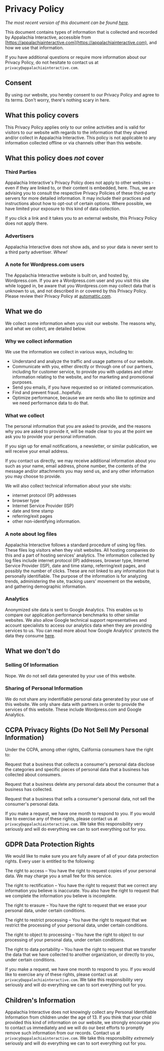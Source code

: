 # Privacy Policy

*The most recent version of this document can be found [here](https://appalachiainteractive.com/legal/privacy-policy).*

This document contains types of information that is collected and recorded by Appalachia Interactive, accessible from [https://appalachiainteractive.com](https://appalachiainteractive.com), and how we use that information.  

If you have additional questions or require more information about our Privacy Policy, do not hesitate to contact us at `privacy@appalachiainteractive.com`.  

## Consent

By using our website, you hereby consent to our Privacy Policy and agree to its terms.  Don't worry, there's nothing scary in here.

## What this policy covers

This Privacy Policy applies only to our online activities and is valid for visitors to our website with regards to the information that they shared and/or collect in Appalachia Interactive. This policy is not applicable to any information collected offline or via channels other than this website.  

## What this policy does *not* cover

### Third Parties

Appalachia Interactive's Privacy Policy does not apply to other websites - even if they are linked to, or their content is embedded, here. Thus, we are advising you to consult the respective Privacy Policies of these third-party servers for more detailed information. It may include their practices and instructions about how to opt-out of certain options.  Where possible, we have limited your exposure to this kind of data collection.

If you click a link and it takes you to an external website, this Privacy Policy does not apply there.

### Advertisers

Appalachia Interactive does not show ads, and so your data is never sent to a third party advertiser.  *Whew!*

### A note for Wordpress.com users

The Appalachia Interactive website is built on, and hosted by, Wordpress.com.  If you are a Wordpress.com user and you visit this site while logged in, be aware that you Wordpress.com may collect data that is unknown to us, and not described in or covered by this Privacy Policy.  Please review their Privacy Policy at [automattic.com](https://automattic.com/privacy/).

## What we do

We collect some information when you visit our website.  The reasons why, and what we collect, are detailed below.

### Why we collect information

We use the information we collect in various ways, including to:

- Understand and analyze the traffic and usage patterns of our website.
- Communicate with you, either directly or through one of our partners, including for customer service, to provide you with updates and other information relating to the website, and for marketing and promotional purposes.
- Send you emails, if you have requested so or initiated communication.
- Find and prevent fraud...hopefully.
- Optimize performance, because we are nerds who like to optimize and we need performance data to do that.

### What we collect

The personal information that you are asked to provide, and the reasons why you are asked to provide it, will be made clear to you at the point we ask you to provide your personal information.

If you sign up for email notifications, a newsletter, or similar publication, we will receive your email address.

If you contact us directly, we may receive additional information about you such as your name, email address, phone number, the contents of the message and/or attachments you may send us, and any other information you may choose to provide.

We will also collect technical information about your site visits:

- internet protocol (IP) addresses
- browser type
- Internet Service Provider (ISP)
- date and time stamp
- referring/exit pages
- other non-identifying information.

### A note about log files

Appalachia Interactive follows a standard procedure of using log files. These files log visitors when they visit websites. All hosting companies do this and a part of hosting services' analytics. The information collected by log files include internet protocol (IP) addresses, browser type, Internet Service Provider (ISP), date and time stamp, referring/exit pages, and possibly the number of clicks. These are not linked to any information that is personally identifiable. The purpose of the information is for analyzing trends, administering the site, tracking users' movement on the website, and gathering demographic information.

### Analytics

Anonymized site data is sent to Google Analytics.  This enables us to compare our application performance benchmarks to other similar websites.  We also allow Google technical support representatives and account specialists to access our analytics data when they are providing services to us.  You can read more about how Google Analytics' protects the data they consume [here](https://support.google.com/analytics/answer/6004245?hl=en&utm_id=ad).

## What we don't do

### Selling Of Information

Nope.  We do not sell data generated by your use of this website.

### Sharing of Personal Information

We do not share any indentifiable personal data generated by your use of this website.  We only share data with partners in order to provide the services of this website.  These include Wordpress.com and Google Analytics.

## CCPA Privacy Rights (Do Not Sell My Personal Information)

Under the CCPA, among other rights, California consumers have the right to:

Request that a business that collects a consumer's personal data disclose the categories and specific pieces of personal data that a business has collected about consumers.

Request that a business delete any personal data about the consumer that a business has collected.

Request that a business that sells a consumer's personal data, not sell the consumer's personal data.

If you make a request, we have one month to respond to you. If you would like to exercise any of these rights, please contact us at `privacy@appalachiainteractive.com`.  We take this responsibility very seriously and will do everything we can to sort everything out for you.

## GDPR Data Protection Rights

We would like to make sure you are fully aware of all of your data protection rights. Every user is entitled to the following:

The right to access – You have the right to request copies of your personal data. We may charge you a small fee for this service.

The right to rectification – You have the right to request that we correct any information you believe is inaccurate. You also have the right to request that we complete the information you believe is incomplete.

The right to erasure – You have the right to request that we erase your personal data, under certain conditions.

The right to restrict processing – You have the right to request that we restrict the processing of your personal data, under certain conditions.

The right to object to processing – You have the right to object to our processing of your personal data, under certain conditions.

The right to data portability – You have the right to request that we transfer the data that we have collected to another organization, or directly to you, under certain conditions.

If you make a request, we have one month to respond to you. If you would like to exercise any of these rights, please contact us at `privacy@appalachiainteractive.com`.  We take this responsibility very seriously and will do everything we can to sort everything out for you.

## Children's Information

Appalachia Interactive does not knowingly collect any Personal Identifiable Information from children under the age of 13. If you think that your child provided this kind of information on our website, we strongly encourage you to contact us immediately and we will do our best efforts to promptly remove such information from our records.  Contact us at `privacy@appalachiainteractive.com`.  We take this responsibility *extremely* seriously and will do everything we can to sort everything out for you.
